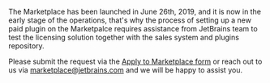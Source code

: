 [//]: # (title: 1. Submit a request to sell plugins at the Marketplace)

The Marketplace has been launched in June 26th, 2019, and it is now in the early stage of the operations, that's why the process of setting up a new paid plugin on the Marketpalce requires assistance from JetBrains team to test the licensing solution together with the sales system and plugins repository.

Please submit the request via the [Apply to Marketplace form](https://plugins.jetbrains.com/marketplace/) or reach out to us via marketplace@jetbrains.com and we will be happy to assist you.